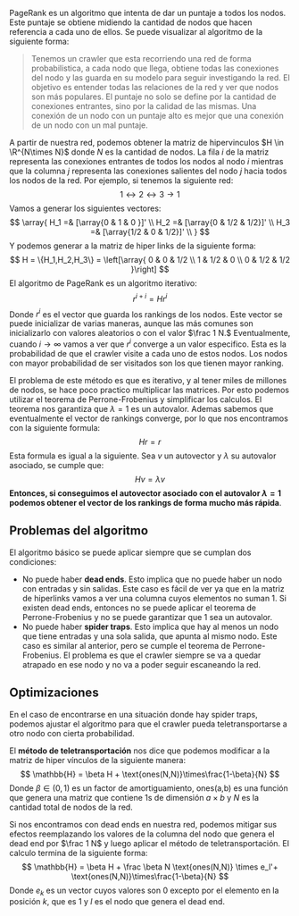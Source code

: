 PageRank es un algoritmo que intenta de dar un puntaje a todos los nodos. Este puntaje se obtiene midiendo la cantidad de nodos que hacen referencia a cada uno de ellos. 
Se puede visualizar al algoritmo de la siguiente forma:

> Tenemos un crawler que esta recorriendo una red de forma probabilistica, a cada nodo que llega, obtiene todas las conexiones del nodo y las guarda en su modelo para seguir investigando la red.
> El objetivo es entender todas las relaciones de la red y ver que nodos son más populares. El puntaje no solo se define por la cantidad de conexiones entrantes, sino por la calidad de las mismas. Una conexión de un nodo con un puntaje alto es mejor que una conexión de un nodo con un mal puntaje.

A partir de nuestra red, podemos obtener la matriz de hipervinculos $H \in \R^{N\times N}$ donde $N$ es la cantidad de nodos. La fila $i$ de la matriz representa las conexiones entrantes de todos los nodos al nodo $i$ mientras que la columna $j$ representa las conexiones salientes del nodo $j$ hacia todos los nodos de la red.
Por ejemplo, si tenemos la siguiente red:
$$
1 \leftrightarrow 2 \leftrightarrow3 \rightarrow 1
$$
Vamos a generar los siguientes vectores:
$$
\array{
H_1 =& [\array{0 & 1 & 0 }]' \\
H_2 =& [\array{0 & 1/2 & 1/2}]' \\
H_3 =& [\array{1/2 & 0 & 1/2}]' \\
}
$$
Y podemos generar a la matriz de hiper links de la siguiente forma:
$$
H = \{H_1,H_2,H_3\} = \left[\array{
0 & 0 & 1/2 \\
1 & 1/2 & 0 \\
0 & 1/2 & 1/2
}\right]
$$
El algoritmo de PageRank es un algoritmo iterativo:
$$
r^{i+i} = Hr^{i}
$$
Donde $r^i$ es el vector que guarda los rankings de los nodos. Este vector se puede inicializar de varias maneras, aunque las más comunes son inicializarlo con valores aleatorios o con el valor $\frac 1 N.$ 
Eventualmente, cuando $i\rightarrow \infty$ vamos a ver que $r^i$ converge a un valor especifico. Esta es la probabilidad de que el crawler visite a cada uno de estos nodos. Los nodos con mayor probabilidad de ser visitados son los que tienen mayor ranking.

El problema de este método es que es iterativo, y al tener miles de millones de nodos, se hace poco practico multiplicar las matrices. Por esto podemos utilizar el teorema de Perrone-Frobenius y simplificar los calculos. 
El teorema nos garantiza que $\lambda = 1$ es un autovalor. Ademas sabemos que eventualmente el vector de rankings converge, por lo que nos encontramos con la siguiente formula:
$$
Hr = r
$$
Esta formula es igual a la siguiente. Sea $v$ un autovector y $\lambda$ su autovalor asociado, se cumple que:
$$
Hv = \lambda v
$$
**Entonces, si conseguimos el autovector asociado con el autovalor $\lambda = 1$ podemos obtener el vector de los rankings de forma mucho más rápida**.

## Problemas del algoritmo
El algoritmo básico se puede aplicar siempre que se cumplan dos condiciones:
- No puede haber **dead ends**. Esto implica que no puede haber un nodo con entradas y sin salidas. Este caso es fácil de ver ya que en la matriz de hiperlinks vamos a ver una columna cuyos elementos no suman 1. Si existen dead ends, entonces no se puede aplicar el teorema de Perrone-Frobenius y no se puede garantizar que $1$ sea un autovalor.
- No puede haber **spider traps**. Esto implica que hay al menos un nodo que tiene entradas y una  sola salida, que apunta al mismo nodo. Este caso es similar al anterior, pero se cumple el teorema de Perrone-Frobenius. El problema es que el crawler siempre se va a quedar atrapado en ese nodo y no va a poder seguir escaneando la red.

## Optimizaciones
En el caso de encontrarse en una situación donde hay spider traps, podemos ajustar el algoritmo para que el crawler pueda teletransportarse a otro nodo con cierta probabilidad.

El **método de teletransportación** nos dice que podemos modificar a la matriz de hiper vínculos de la siguiente manera:
$$
\mathbb{H} = \beta H + \text{ones(N,N)}\times\frac{1-\beta}{N} 
$$
Donde $\beta \in (0,1)$ es un factor de amortiguamiento, $\text{ones(a,b)}$ es una función que genera una matriz que contiene $1$s de dimensión $a\times b$ y $N$ es la cantidad total de nodos de la red.

Si nos encontramos con dead ends en nuestra red, podemos mitigar sus efectos reemplazando los valores de la columna del nodo que genera el dead end por $\frac 1 N$ y luego aplicar el método de teletransportación. El calculo termina de la siguiente forma:
$$
\mathbb{H} = \beta H + \frac \beta N \text{ones(N,N)} \times e_l'+ \text{ones(N,N)}\times\frac{1-\beta}{N} 
$$
Donde $e_k$ es un vector cuyos valores son 0 excepto por el elemento en la posición $k,$ que es $1$ y $l$ es el nodo que genera el dead end.